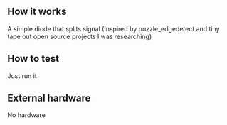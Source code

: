 <!---

This file is used to generate your project datasheet. Please fill in the information below and delete any unused
sections.

You can also include images in this folder and reference them in the markdown. Each image must be less than
512 kb in size, and the combined size of all images must be less than 1 MB.
-->

## How it works

A simple diode that splits signal (Inspired by puzzle_edgedetect and tiny tape out open source projects I was researching)

## How to test

Just run it

## External hardware

No hardware
